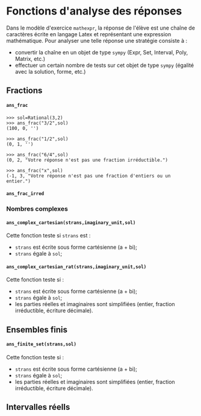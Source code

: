 # Fonctions d'analyse des réponses

Dans le modèle d'exercice `mathexpr`, la réponse de l'élève est une chaîne de caractères écrite en langage Latex et représentant une expression mathématique. Pour analyser une telle réponse une stratégie consiste à :
- convertir la chaîne en un objet de type `sympy` (Expr, Set, Interval, Poly, Matrix, etc.)
- effectuer un certain nombre de tests sur cet objet de type `sympy` (égalité avec la solution, forme, etc.)

## Fractions

#### `ans_frac`

~~~
>>> sol=Rational(3,2)
>>> ans_frac("3/2",sol)
(100, 0, '')

>>> ans_frac("1/2",sol)
(0, 1, '')

>>> ans_frac("6/4",sol)
(0, 2, "Votre réponse n'est pas une fraction irréductible.")

>>> ans_frac("x",sol)
(-1, 3, "Votre réponse n'est pas une fraction d'entiers ou un entier.")
~~~

#### `ans_frac_irred`

### Nombres complexes

#### `ans_complex_cartesian(strans,imaginary_unit,sol)`

Cette fonction teste si `strans` est :
- `strans` est écrite sous forme cartésienne (a + bi);
- `strans` égale à `sol`;

#### `ans_complex_cartesian_rat(strans,imaginary_unit,sol)`

Cette fonction teste si :
- `strans` est écrite sous forme cartésienne (a + bi);
- `strans` égale à `sol`;
- les parties réelles et imaginaires sont simplifiées (entier, fraction irréductible, écriture décimale).

## Ensembles finis

#### `ans_finite_set(strans,sol)`

Cette fonction teste si :
- `strans` est écrite sous forme cartésienne (a + bi);
- `strans` égale à `sol`;
- les parties réelles et imaginaires sont simplifiées (entier, fraction irréductible, écriture décimale).


## Intervalles réells

